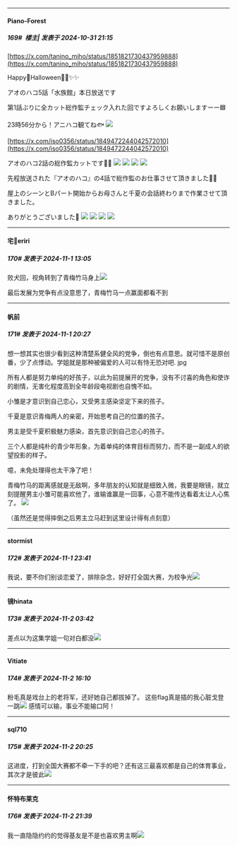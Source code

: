 ﻿
*****

####  Piano-Forest  
##### 169#         楼主| 发表于 2024-10-31 21:15

[https://x.com/tanino_miho/status/1851821730437959888](https://x.com/tanino_miho/status/1851821730437959888)

Happy🎃Halloween🦇🦇✨️✨️

アオのハコ5話「水族館」本日放送です

第1話ぶりに全カット総作監チェック入れた回ですよろしくお願いしますーー🟦

23時56分から！アニハコ観てね🐟
<img src="https://p.sda1.dev/20/2472a4c098ce049ae6503c0129014475/20241031_211312.jpg" referrerpolicy="no-referrer">

[https://x.com/iso0356/status/1849472244042572010](https://x.com/iso0356/status/1849472244042572010)

アオのハコ2話の総作監カットです🙇‍♀️
<img src="https://p.sda1.dev/20/05e782f5f3e05e8100350ae5d31d2131/20241031_211226.jpg" referrerpolicy="no-referrer">
<img src="https://p.sda1.dev/20/b8961056991b28b6a7f92a91442497a0/20241031_211227.jpg" referrerpolicy="no-referrer">
<img src="https://p.sda1.dev/20/c69997f0f710b0897ad2453008058a2d/20241031_211228.jpg" referrerpolicy="no-referrer">
<img src="https://p.sda1.dev/20/4efe090a999df45c3f85a72785b63f6e/20241031_211229.jpg" referrerpolicy="no-referrer">

先程放送された『アオのハコ』の4話で総作監のお仕事させて頂きました🙇‍♀️

屋上のシーンとBパート開始からお母さんと千夏の会話終わりまで作業させて頂きました。

ありがとうございました🙏
<img src="https://p.sda1.dev/20/663722386f8caf12dec3888ca2650856/20241031_211234.jpg" referrerpolicy="no-referrer">
<img src="https://p.sda1.dev/20/5e3df6cdad4cd558bd9c3fd19a966d02/20241031_211235.jpg" referrerpolicy="no-referrer">
<img src="https://p.sda1.dev/20/6fcc5fb493096816b031fec06e5d50a2/20241031_211236.jpg" referrerpolicy="no-referrer">
<img src="https://p.sda1.dev/20/6a2f9f09526bbc9bb4da6ea4bc7602a9/20241031_211237.jpg" referrerpolicy="no-referrer">


*****

####  宅🍐eriri  
##### 170#       发表于 2024-11-1 13:05

败犬回，视角转到了青梅竹马身上<img src="https://static.saraba1st.com/image/smiley/face2017/220.png" referrerpolicy="no-referrer">

最后发展为党争有点没意思了，青梅竹马一点赢面都看不到


*****

####  帆前  
##### 171#       发表于 2024-11-1 20:27

想一想其实也很少看到这种清楚系健全风的党争，倒也有点意思。就可惜不是原创番，少了点悸动。学姐就是那种被偏爱的人可以有恃无恐对吧. jpg

所有人都是努力单纯的好孩子，以此为前提展开的党争，没有不讨喜的角色和使诈的剧情，无害化程度高到全年龄段电视剧也自愧不如。

小雏是才意识到自己恋心，又受男主感染坚定下来的孩子。

千夏是意识青梅两人的亲密，开始思考自己的位置的孩子。

男主是受千夏积极魅力感染，首先意识到自己恋心的孩子。

三个人都是纯朴的青少年形象，为着单纯的体育目标而努力，而不是一副成人的欲望投影的样子。

噫，未免处理得也太干净了吧！

青梅竹马的距离感就是无敌啊，多年朋友的认知就是细致入微，我要是眼镜，就立刻提醒男主小雏可能喜欢他了，谁输谁赢是一回事，心意不能传达看着太让人心焦了。
<img src="https://p.sda1.dev/20/d5222b827731527a1142dcbc82b7c93a/Screenshot_20241101_201928_com.huawei.browser.jpg" referrerpolicy="no-referrer">

（虽然还是觉得摔倒之后男主立马赶到这里设计得有点刻意）


*****

####  stormist  
##### 172#       发表于 2024-11-1 23:41

我说，要不你们别谈恋爱了，排除杂念，好好打全国大赛，为校争光<img src="https://static.saraba1st.com/image/smiley/face2017/015.png" referrerpolicy="no-referrer">


*****

####  镜hinata  
##### 173#       发表于 2024-11-2 03:42

差点以为这集学姐一句对白都没<img src="https://static.saraba1st.com/image/smiley/face2017/126.png" referrerpolicy="no-referrer">


*****

####  Vitiate  
##### 174#       发表于 2024-11-2 16:10

粉毛真是戏台上的老将军，还好她自己都拔掉了。
这些flag真是插的我心脏戈登一跳<img src="https://static.saraba1st.com/image/smiley/face2017/244.gif" referrerpolicy="no-referrer">
感情可以输，事业不能输口阿！


*****

####  sql710  
##### 175#       发表于 2024-11-2 20:25

这进度，打到全国大赛都不牵一下手的吧？还有这三最喜欢都是自己的体育事业，其次才是彼此<img src="https://static.saraba1st.com/image/smiley/face2017/067.png" referrerpolicy="no-referrer">


*****

####  怀特布莱克  
##### 176#       发表于 2024-11-2 21:39

我一直隐隐约约的觉得基友是不是也喜欢男主啊<img src="https://static.saraba1st.com/image/smiley/face2017/067.png" referrerpolicy="no-referrer">


